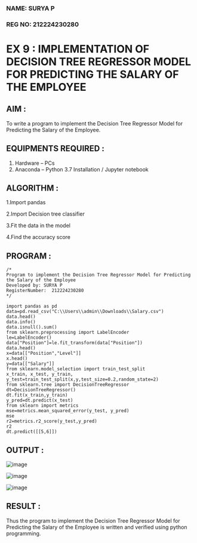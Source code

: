 ### NAME: SURYA P <br>
### REG NO: 212224230280

# EX 9 : IMPLEMENTATION OF DECISION TREE REGRESSOR MODEL FOR PREDICTING THE SALARY OF THE EMPLOYEE

## AIM :
To write a program to implement the Decision Tree Regressor Model for Predicting the Salary of the
Employee.

## EQUIPMENTS REQUIRED :
1. Hardware – PCs
2. Anaconda – Python 3.7 Installation / Jupyter notebook


## ALGORITHM :

1.Import pandas

2.Import Decision tree classifier

3.Fit the data in the model

4.Find the accuracy score

## PROGRAM :

```
/*
Program to implement the Decision Tree Regressor Model for Predicting the Salary of the Employee
Developed by: SURYA P
RegisterNumber:  212224230280
*/

import pandas as pd
data=pd.read_csv("C:\\Users\\admin\\Downloads\\Salary.csv")
data.head()
data.info()
data.isnull().sum()
from sklearn.preprocessing import LabelEncoder
le=LabelEncoder()
data["Position"]=le.fit_transform(data["Position"])
data.head()
x=data[["Position","Level"]]
x.head()
y=data[["Salary"]]
from sklearn.model_selection import train_test_split
x_train, x_test, y_train, y_test=train_test_split(x,y,test_size=0.2,random_state=2)
from sklearn.tree import DecisionTreeRegressor
dt=DecisionTreeRegressor()
dt.fit(x_train,y_train)
y_pred=dt.predict(x_test)
from sklearn import metrics
mse=metrics.mean_squared_error(y_test, y_pred)
mse
r2=metrics.r2_score(y_test,y_pred)
r2
dt.predict([[5,6]])
```

## OUTPUT :

![image](https://github.com/user-attachments/assets/445aff9e-85e7-4f2c-9791-2126286544c6)

![image](https://github.com/user-attachments/assets/63b9acd0-1e23-4516-b0cd-cf640f72ee8a)

![image](https://github.com/user-attachments/assets/62acc1a3-cf7c-4412-b95b-878929c0b9a4)

## RESULT :
Thus the program to implement the Decision Tree Regressor Model for Predicting the Salary of the Employee is written and verified using python programming.
